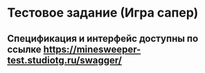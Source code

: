 # Тестовое задание (Игра сапер)

## Спецификация и интерфейс доступны по ссылке https://minesweeper-test.studiotg.ru/swagger/




